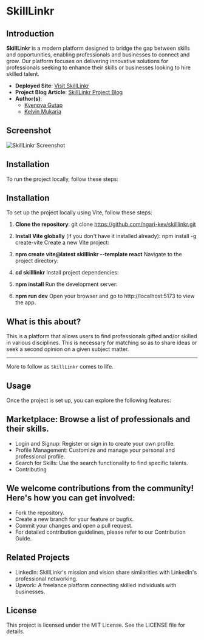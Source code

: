 # SkillLinkr


## Introduction

**SkillLinkr** is a modern platform designed to bridge the gap between skills and opportunities, enabling professionals and businesses to connect and grow. Our platform focuses on delivering innovative solutions for professionals seeking to enhance their skills or businesses looking to hire skilled talent.

- **Deployed Site**: [Visit SkillLinkr](https://skilllinkr.netlify.app/)
- **Project Blog Article**: [SkillLinkr Project Blog](https://blog.skilllinkr.com/final-project)
- **Author(s)**:
  - [Kyenpya Gutap](https://www.linkedin.com/in/johndoe/)
  - [Kelvin Mukaria](https://www.linkedin.com/in/v3k)

## Screenshot

![SkillLinkr Screenshot](imgs/website.png)

## Installation

To run the project locally, follow these steps:


   ## Installation

To set up the project locally using Vite, follow these steps:
1. **Clone the repository**:
   git clone https://github.com/ngari-kev/skilllinkr.git


2. **Install Vite globally** (if you don't have it installed already):
   npm install -g create-vite
   Create a new Vite project:

3. **npm create vite@latest skilllinkr --template react**
    Navigate to the project directory:


4. **cd skilllinkr**
    Install project dependencies:

5. **npm install**
    Run the development server:


6. **npm run dev**
    Open your browser and go to http://localhost:5173 to view the app.


## What is this about?

This is a platform that allows users to find professionals gifted and/or skilled in various disciplines. This is necessary for matching so as to share ideas or seek a second opinion on a given subject matter.

---
More to follow as `SkillLinkr` comes to life.

## Usage
Once the project is set up, you can explore the following features:

## Marketplace: Browse a list of professionals and their skills.
- Login and Signup: Register or sign in to create your own profile.
- Profile Management: Customize and manage your personal and professional profile.
- Search for Skills: Use the search functionality to find specific talents.
- Contributing

## We welcome contributions from the community! Here's how you can get involved:

- Fork the repository.
- Create a new branch for your feature or bugfix.
- Commit your changes and open a pull request.
- For detailed contribution guidelines, please refer to our   Contribution Guide.

## Related Projects
- LinkedIn: SkillLinkr's mission and vision share similarities with LinkedIn's professional networking.
- Upwork: A freelance platform connecting skilled individuals with businesses.

## License
This project is licensed under the MIT License. See the LICENSE file for details.

